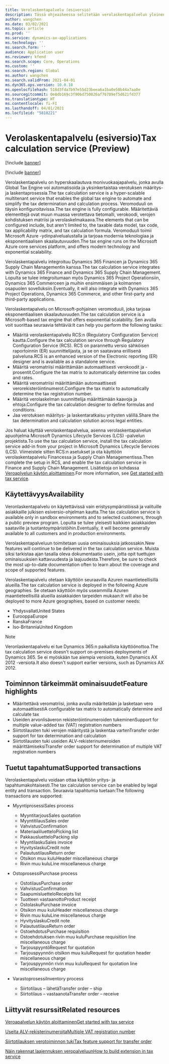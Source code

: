 ```yaml
---
title: Verolaskentapalvelu (esiversio)
description: Tässä ohjeaiheessa selitetään verolaskentapalvelun yleinen laajuus ja ominaisuudet.
author: wangchen
ms.date: 03/02/2021
ms.topic: article
ms.prod: ''
ms.service: dynamics-ax-applications
ms.technology: ''
ms.search.form: ''
audience: Application user
ms.reviewer: kfend
ms.search.scope: Core, Operations
ms.custom: ''
ms.search.region: Global
ms.author: wangchen
ms.search.validFrom: 2021-04-01
ms.dyn365.ops.version: 10.0.18
ms.openlocfilehash: 518d3fda7b97e55d23beea6a1ba0e50b44a7aa0e
ms.sourcegitcommit: 0e8db169c3f90bd750826af76709ef5d621fd377
ms.translationtype: HT
ms.contentlocale: fi-FI
ms.lasthandoff: 04/01/2021
ms.locfileid: "5818221"
---
```

# <a name="tax-calculation-service-preview"></a><span data-ttu-id="94682-103">Verolaskentapalvelu (esiversio)</span><span class="sxs-lookup"><span data-stu-id="94682-103">Tax calculation service (Preview)</span></span>

[!include [banner](../includes/banner.md)]

[!include [banner](../includes/preview-banner.md)]

<span data-ttu-id="94682-104">Verolaskentapalvelu on hyperskaalautuva monivuokaajapalvelu, jonka avulla Global Tax Engine voi automatisoida ja yksinkertaistaa verotuksen määritys- ja laskentaprosessia.</span><span class="sxs-lookup"><span data-stu-id="94682-104">The tax calculation service is a hyper-scalable multitenant service that enables the global tax engine to automate and simplify the tax determination and calculation process.</span></span> <span data-ttu-id="94682-105">Veromoduuli on täysin konfiguroitavissa.</span><span class="sxs-lookup"><span data-stu-id="94682-105">The tax engine is fully configurable.</span></span> <span data-ttu-id="94682-106">Määritettäviä elementtejä ovat muun muassa verotettava tietomalli, verokoodi, verojen kohdistuksen matriisi ja verolaskelmakaava.</span><span class="sxs-lookup"><span data-stu-id="94682-106">The elements that can be configured include, but aren't limited to, the taxable data model, tax code, tax applicability matrix, and tax calculation formula.</span></span> <span data-ttu-id="94682-107">Veromoduuli toimii Microsoft Azure -ydinpalvelualustalla ja tarjoaa modernia teknologiaa ja eksponentiaalisen skaalautuvuuden.</span><span class="sxs-lookup"><span data-stu-id="94682-107">The tax engine runs on the Microsoft Azure core services platform, and offers modern technology and exponential scalability.</span></span>

<span data-ttu-id="94682-108">Verolaskentapalvelu integroituu Dynamics 365 Financen ja Dynamics 365 Supply Chain Managementin kanssa.</span><span class="sxs-lookup"><span data-stu-id="94682-108">The tax calculation service integrates with Dynamics 365 Finance and Dynamics 365 Supply Chain Management.</span></span> <span data-ttu-id="94682-109">Lopulta se tulee integroitumaan myös Dynamics 365 Project Operationsiin, Dynamics 365 Commerceen ja muihin ensimmäisen ja kolmannen osapuolen sovelluksiin.</span><span class="sxs-lookup"><span data-stu-id="94682-109">Eventually, it will also integrate with Dynamics 365 Project Operations, Dynamics 365 Commerce, and other first-party and third-party applications.</span></span>

<span data-ttu-id="94682-110">Verolaskentapalvelu on Microsoft-pohjainen veromoduuli, joka tarjoaa eksponentiaalisen skaalautuvuuden.</span><span class="sxs-lookup"><span data-stu-id="94682-110">The tax calculation service is a Microsoft-based tax engine that offers exponential scalability.</span></span> <span data-ttu-id="94682-111">Sen avulla voit suorittaa seuraavia tehtäviä:</span><span class="sxs-lookup"><span data-stu-id="94682-111">It can help you perform the following tasks:</span></span>

- <span data-ttu-id="94682-112">Määritä verolaskentapalvelu RCS:n (Regulatory Configuration Service) kautta.</span><span class="sxs-lookup"><span data-stu-id="94682-112">Configure the tax calculation service through Regulatory Configuration Service (RCS).</span></span> <span data-ttu-id="94682-113">RCS on parannettu versio sähköisen raportoinnin (ER) suunnittelijasta, ja se on saatavana erillisenä palveluna.</span><span class="sxs-lookup"><span data-stu-id="94682-113">RCS is an enhanced version of the Electronic reporting (ER) designer and is available as a standalone service.</span></span>
- <span data-ttu-id="94682-114">Määritä veromatriisi määrittämään automaattisesti verokoodit ja -prosentit.</span><span class="sxs-lookup"><span data-stu-id="94682-114">Configure the tax matrix to automatically determine tax codes and rates.</span></span>
- <span data-ttu-id="94682-115">Määritä veromatriisi määrittämään automaattisesti verorekisteröintinumerot.</span><span class="sxs-lookup"><span data-stu-id="94682-115">Configure the tax matrix to automatically determine the tax registration number.</span></span>
- <span data-ttu-id="94682-116">Määritä verolaskelman suunnittelija määrittämään kaavoja ja ehtoja.</span><span class="sxs-lookup"><span data-stu-id="94682-116">Configure the tax calculation designer to define formulas and conditions.</span></span>
- <span data-ttu-id="94682-117">Jaa verotuksen määritys- ja laskentaratkaisu yritysten välillä.</span><span class="sxs-lookup"><span data-stu-id="94682-117">Share the tax determination and calculation solution across legal entities.</span></span>

<span data-ttu-id="94682-118">Jos haluat käyttää verolaskentapalvelua, asenna verolaskentapalvelun apuohjelma Microsoft Dynamics Lifecycle Services (LCS) -palvelun projektista.</span><span class="sxs-lookup"><span data-stu-id="94682-118">To use the tax calculation service, install the tax calculation service add-in from your project in Microsoft Dynamics Lifecycle Services (LCS).</span></span> <span data-ttu-id="94682-119">Viimeistele sitten RCS:n asetukset ja ota käyttöön verolaskentapalvelu Financessa ja Supply Chain Managementissa.</span><span class="sxs-lookup"><span data-stu-id="94682-119">Then complete the setup in RCS, and enable the tax calculation service in Finance and Supply Chain Management.</span></span> <span data-ttu-id="94682-120">Lisätietoja on kohdassa [Veroaplvelun käytön aloittaminen](https://go.microsoft.com/fwlink/?linkid=2138482).</span><span class="sxs-lookup"><span data-stu-id="94682-120">For more information, see [Get started with tax service](https://go.microsoft.com/fwlink/?linkid=2138482).</span></span>

## <a name="availability"></a><span data-ttu-id="94682-121">Käytettävyys</span><span class="sxs-lookup"><span data-stu-id="94682-121">Availability</span></span>

<span data-ttu-id="94682-122">Veronlaskentapalvelu on käytettävissä vain eristysympäristöissä ja valituille asiakkaille julkisen esiversio-ohjelman kautta.</span><span class="sxs-lookup"><span data-stu-id="94682-122">The tax calculation service is available only in sandbox environments and to selected customers, through a public preview program.</span></span> <span data-ttu-id="94682-123">Lopulta se tulee yleisesti kaikkien asiakkaiden saataville ja tuotantoympäristöihin.</span><span class="sxs-lookup"><span data-stu-id="94682-123">Eventually, it will become generally available to all customers and in production environments.</span></span>

<span data-ttu-id="94682-124">Verolaskentapalveluun toimitetaan uusia ominaisuuksia jatkossakin.</span><span class="sxs-lookup"><span data-stu-id="94682-124">New features will continue to be delivered in the tax calculation service.</span></span> <span data-ttu-id="94682-125">Muista siksi tarkistaa ajan tasalla oleva dokumentaatio usein, jotta opit tuettujen ominaisuuksien kattavuudesta ja laajuudesta.</span><span class="sxs-lookup"><span data-stu-id="94682-125">Therefore, be sure to check the most up-to-date documentation often to learn about the coverage and scope of supported features.</span></span>

<span data-ttu-id="94682-126">Verolaskentapalvelu otetaan käyttöön seuraavilla Azuren maantieteellisillä alueilla.</span><span class="sxs-lookup"><span data-stu-id="94682-126">The tax calculation service is deployed in the following Azure geographies.</span></span> <span data-ttu-id="94682-127">Se otetaan käyttöön myös useammilla Azuren maantieteellisillä alueilla asiakkaiden tarpeiden mukaan:</span><span class="sxs-lookup"><span data-stu-id="94682-127">It will also be deployed to more Azure geographies, based on customer needs:</span></span>

- <span data-ttu-id="94682-128">Yhdysvallat</span><span class="sxs-lookup"><span data-stu-id="94682-128">United States</span></span>
- <span data-ttu-id="94682-129">Eurooppa</span><span class="sxs-lookup"><span data-stu-id="94682-129">Europe</span></span>
- <span data-ttu-id="94682-130">Ranska</span><span class="sxs-lookup"><span data-stu-id="94682-130">France</span></span>
- <span data-ttu-id="94682-131">Iso-Britannia</span><span class="sxs-lookup"><span data-stu-id="94682-131">United Kingdom</span></span>

> [!NOTE]
> <span data-ttu-id="94682-132">Veronlaskentapalvelu ei tue Dynamics 365:n paikallista käyttöönottoa.</span><span class="sxs-lookup"><span data-stu-id="94682-132">The tax calculation service doesn't support on-premises deployments of Dynamics 365.</span></span> <span data-ttu-id="94682-133">Se ei myöskään tue aiempia versioita, kuten Dynamics AX 2012 -versiota.</span><span class="sxs-lookup"><span data-stu-id="94682-133">It also doesn't support earlier versions, such as Dynamics AX 2012.</span></span>

## <a name="feature-highlights"></a><span data-ttu-id="94682-134">Toiminnon tärkeimmät ominaisuudet</span><span class="sxs-lookup"><span data-stu-id="94682-134">Feature highlights</span></span>

- <span data-ttu-id="94682-135">Määritettävä veromatriisi, jonka avulla määritetään ja lasketaan vero automaattisesti</span><span class="sxs-lookup"><span data-stu-id="94682-135">A configurable tax matrix to automatically determine and calculate tax</span></span>
- <span data-ttu-id="94682-136">Useiden arvonlisäveron rekisteröintinumeroiden tukeminen</span><span class="sxs-lookup"><span data-stu-id="94682-136">Support for multiple value-added tax (VAT) registration numbers</span></span>
- <span data-ttu-id="94682-137">Siirtotilausten tuki verojen määritystä ja laskentaa varten</span><span class="sxs-lookup"><span data-stu-id="94682-137">Transfer order support for tax determination and calculation</span></span>
- <span data-ttu-id="94682-138">Siirtotilausten tuki useiden ALV-rekisterinumeroiden määrittämiseksi</span><span class="sxs-lookup"><span data-stu-id="94682-138">Transfer order support for determination of multiple VAT registration numbers</span></span>

## <a name="supported-transactions"></a><span data-ttu-id="94682-139">Tuetut tapahtumat</span><span class="sxs-lookup"><span data-stu-id="94682-139">Supported transactions</span></span>

<span data-ttu-id="94682-140">Verolaskentapalvelu voidaan ottaa käyttöön yritys- ja tapahtumakohtaisesti.</span><span class="sxs-lookup"><span data-stu-id="94682-140">The tax calculation service can be enabled by legal entity and transaction.</span></span> <span data-ttu-id="94682-141">Seuraavia tapahtumia tuetaan:</span><span class="sxs-lookup"><span data-stu-id="94682-141">The following transactions are supported:</span></span>

- <span data-ttu-id="94682-142">Myyntiprosessi</span><span class="sxs-lookup"><span data-stu-id="94682-142">Sales process</span></span>

    - <span data-ttu-id="94682-143">Myyntitarjous</span><span class="sxs-lookup"><span data-stu-id="94682-143">Sales quotation</span></span>
    - <span data-ttu-id="94682-144">Myyntitilaus</span><span class="sxs-lookup"><span data-stu-id="94682-144">Sales order</span></span>
    - <span data-ttu-id="94682-145">Vahvistus</span><span class="sxs-lookup"><span data-stu-id="94682-145">Confirmation</span></span>
    - <span data-ttu-id="94682-146">Materiaaliluettelo</span><span class="sxs-lookup"><span data-stu-id="94682-146">Picking list</span></span>
    - <span data-ttu-id="94682-147">Pakkausluettelo</span><span class="sxs-lookup"><span data-stu-id="94682-147">Packing slip</span></span>
    - <span data-ttu-id="94682-148">Myyntilasku</span><span class="sxs-lookup"><span data-stu-id="94682-148">Sales invoice</span></span>
    - <span data-ttu-id="94682-149">Hyvityslasku</span><span class="sxs-lookup"><span data-stu-id="94682-149">Credit note</span></span>
    - <span data-ttu-id="94682-150">Palautustilaus</span><span class="sxs-lookup"><span data-stu-id="94682-150">Return order</span></span>
    - <span data-ttu-id="94682-151">Otsikon muu kulu</span><span class="sxs-lookup"><span data-stu-id="94682-151">Header miscellaneous charge</span></span>
    - <span data-ttu-id="94682-152">Rivin muu kulu</span><span class="sxs-lookup"><span data-stu-id="94682-152">Line miscellaneous charge</span></span>

- <span data-ttu-id="94682-153">Ostoprosessi</span><span class="sxs-lookup"><span data-stu-id="94682-153">Purchase process</span></span>

    - <span data-ttu-id="94682-154">Ostotilaus</span><span class="sxs-lookup"><span data-stu-id="94682-154">Purchase order</span></span>
    - <span data-ttu-id="94682-155">Vahvistus</span><span class="sxs-lookup"><span data-stu-id="94682-155">Confirmation</span></span>
    - <span data-ttu-id="94682-156">Saapumisluettelo</span><span class="sxs-lookup"><span data-stu-id="94682-156">Receipts list</span></span>
    - <span data-ttu-id="94682-157">Tuotteen vastaanotto</span><span class="sxs-lookup"><span data-stu-id="94682-157">Product receipt</span></span>
    - <span data-ttu-id="94682-158">Ostolasku</span><span class="sxs-lookup"><span data-stu-id="94682-158">Purchase invoice</span></span>
    - <span data-ttu-id="94682-159">Otsikon muu kulu</span><span class="sxs-lookup"><span data-stu-id="94682-159">Header miscellaneous charge</span></span>
    - <span data-ttu-id="94682-160">Rivin muu kulu</span><span class="sxs-lookup"><span data-stu-id="94682-160">Line miscellaneous charge</span></span>
    - <span data-ttu-id="94682-161">Hyvityslasku</span><span class="sxs-lookup"><span data-stu-id="94682-161">Credit note</span></span>
    - <span data-ttu-id="94682-162">Palautustilaus</span><span class="sxs-lookup"><span data-stu-id="94682-162">Return order</span></span>
    - <span data-ttu-id="94682-163">Ostoehdotus</span><span class="sxs-lookup"><span data-stu-id="94682-163">Purchase requisition</span></span>
    - <span data-ttu-id="94682-164">Ostoehdotuksen rivin muu kulu</span><span class="sxs-lookup"><span data-stu-id="94682-164">Purchase requisition line miscellaneous charge</span></span>
    - <span data-ttu-id="94682-165">Tarjouspyyntö</span><span class="sxs-lookup"><span data-stu-id="94682-165">Request for quotation</span></span>
    - <span data-ttu-id="94682-166">Tarjouspyynnön otsikon muu kulu</span><span class="sxs-lookup"><span data-stu-id="94682-166">Request for quotation header miscellaneous charge</span></span>
    - <span data-ttu-id="94682-167">Tarjouspyynnön rivin muu kulu</span><span class="sxs-lookup"><span data-stu-id="94682-167">Request for quotation line miscellaneous charge</span></span>

- <span data-ttu-id="94682-168">Varastoprosessi</span><span class="sxs-lookup"><span data-stu-id="94682-168">Inventory process</span></span>

    - <span data-ttu-id="94682-169">Siirtotilaus – lähetä</span><span class="sxs-lookup"><span data-stu-id="94682-169">Transfer order – ship</span></span>
    - <span data-ttu-id="94682-170">Siirtotilaus – vastaanota</span><span class="sxs-lookup"><span data-stu-id="94682-170">Transfer order – receive</span></span>

## <a name="related-resources"></a><span data-ttu-id="94682-171">Liittyvät resurssit</span><span class="sxs-lookup"><span data-stu-id="94682-171">Related resources</span></span>

[<span data-ttu-id="94682-172">Veroapalvelun käytön aloittaminen</span><span class="sxs-lookup"><span data-stu-id="94682-172">Get started with tax service</span></span>](https://go.microsoft.com/fwlink/?linkid=2138482)

[<span data-ttu-id="94682-173">Useita ALV-rekisterinumeroita</span><span class="sxs-lookup"><span data-stu-id="94682-173">Multiple VAT registration number</span></span>](https://go.microsoft.com/fwlink/?linkid=2153387)

[<span data-ttu-id="94682-174">Siirtotilauksen verotoiminnon tuki</span><span class="sxs-lookup"><span data-stu-id="94682-174">Tax feature support for transfer order</span></span>](https://go.microsoft.com/fwlink/?linkid=2153388)

[<span data-ttu-id="94682-175">Näin rakennat laajennuksen veropalveluun</span><span class="sxs-lookup"><span data-stu-id="94682-175">How to build extension in tax service</span></span>](https://go.microsoft.com/fwlink/?linkid=2138483)
